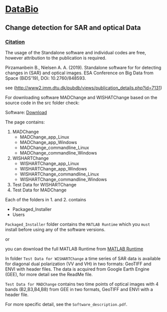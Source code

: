 # [DataBio](https://www.databio.eu/en/)
## Change detection for SAR and optical Data
### [Citation](http://www2.imm.dtu.dk/pubdb/views/publication_details.php?id=7131)
The usage of the Standalone software and individual codes are free, however attribution to the publication is required.

Pirzamanbein B., Nielsen A. A. (2019). Standalone software for for detecting changes in {SAR} and optical images. ESA Conference on Big Data from Space (BiDS'19), DOi: 10.2760/848593.

see (http://www2.imm.dtu.dk/pubdb/views/publication_details.php?id=7131)

For downloading software MADChange and WISHATChange based on the source code in the src folder check:

Software: [Download](https://behnaz.pirzamanbin.name/PostDoc/)

The page contains:

1. MADChange
   * MADChange_app_Linux
   * MADChange_app_Windows
   * MADChange_commandline_Linux
   * MADChange_commandline_Windows
2. WISHARTChange
   * WISHARTChange_app_Linux
   * WISHARTChange_app_Windows
   * WISHARTChange_commandline_Linux
   * WISHARTChange_commandline_Windows
3. Test Data for WISHARTChange
4. Test Data for MADChange

Each of the folders in 1. and 2. contains
* Packaged_Installer
* Users

`Packaged_Installer` folder contains the `MATLAB Runtime` which you `must` install before using any of the software versions.

or

you can download the full MATLAB Runtime from
[MATLAB Runtime](https://se.mathworks.com/products/compiler/matlab-runtime.html)

In folder `Test Data for WISHARTChange` a time series of SAR data is available for diagonal dual polarization (VV and VH) in two formats: GeoTIFF and ENVI with header files. The data is acquired from Google Earth Engine (GEE), for more detail see the ReadMe file.

`Test Data for MADChange` contains two time points of optical images with 4 bands (B2,B3,B4,B8) from GEE in two formats, GeoTIFF and ENVI with a header file.

For more specific detail, see the `Software_description.pdf`.
